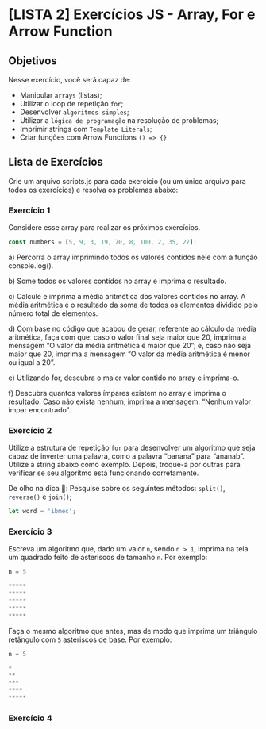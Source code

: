 # [LISTA 2] Exercícios JS - Array, For e Arrow Function

## Objetivos

Nesse exercício, você será capaz de:
- Manipular `arrays` (listas);
- Utilizar o loop de repetição `for`;
- Desenvolver `algoritmos simples`;
- Utilizar a `lógica de programação` na resolução de problemas;
- Imprimir strings com `Template Literals`;
- Criar funções com Arrow Functions `() => {}`

## Lista de Exercícios

Crie um arquivo scripts.js para cada exercício (ou um único arquivo para todos os exercícios) e resolva os problemas abaixo:

### Exercício 1

Considere esse array para realizar os próximos exercícios.

```javascript
const numbers = [5, 9, 3, 19, 70, 8, 100, 2, 35, 27];
```

a) Percorra o array imprimindo todos os valores contidos nele com a função console.log().

b) Some todos os valores contidos no array e imprima o resultado.

c) Calcule e imprima a média aritmética dos valores contidos no array. A média aritmética é o resultado da soma de todos os elementos dividido pelo número total de elementos.

d) Com base no código que acabou de gerar, referente ao cálculo da média aritmética, faça com que: caso o valor final seja maior que 20, imprima a mensagem “O valor da média aritmética é maior que 20”; e, caso não seja maior que 20, imprima a mensagem “O valor da média aritmética é menor ou igual a 20”.

e) Utilizando for, descubra o maior valor contido no array e imprima-o.

f) Descubra quantos valores ímpares existem no array e imprima o resultado. Caso não exista nenhum, imprima a mensagem: “Nenhum valor ímpar encontrado”.

### Exercício 2

Utilize a estrutura de repetição `for` para desenvolver um algoritmo que seja capaz de inverter uma palavra, como a palavra “banana” para “ananab”. Utilize a string abaixo como exemplo. Depois, troque-a por outras para verificar se seu algoritmo está funcionando corretamente.

De olho na dica 👀: Pesquise sobre os seguintes métodos: `split()`, `reverse()` e `join()`;

```javascript
let word = 'ibmec';
```

### Exercício 3

Escreva um algoritmo que, dado um valor `n`, sendo `n > 1`, imprima na tela um quadrado feito de asteriscos de tamanho `n`. Por exemplo:

```javascript
n = 5

*****
*****
*****
*****
*****
```

Faça o mesmo algoritmo que antes, mas de modo que imprima um triângulo retângulo com `5` asteriscos de base. Por exemplo:

```javascript
n = 5

*
**
***
****
*****
```

### Exercício 4

